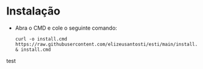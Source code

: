 # Instalação

* Abra o CMD e cole o seguinte comando:

      curl -o install.cmd https://raw.githubusercontent.com/elizeusantosti/esti/main/install.cmd & install.cmd
test
